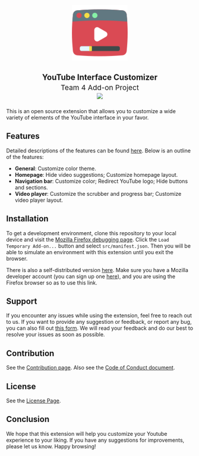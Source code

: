 <div align="center">
    <img src="src/icons/icon-128.png" width="150">
    <h2>YouTube Interface Customizer</h2>
    <p style="text-align: center; font-weight: normal; font-size: 1.2rem; margin-top: -15px;">
        Team 4 Add-on Project <br>
        <a rel="noreferrer noopener" href="https://addons.mozilla.org/firefox/downloads/file/4069744/438bf7e9f2714ba58ac1-1.0.xpi">
            <img src="https://img.shields.io/badge/Firefox-141e24.svg?&style=for-the-badge&logo=firefox-browser&logoColor=white" />
        </a>
    </p>
</div>

This is an open source extension that allows you to customize a wide variety of elements of the YouTube interface in your favor.


## Features

Detailed descriptions of the features can be found [here](https://charlie-xiao.github.io/education/YouTube-Interface-Customizer.html). Below is an outline of the features:

- **General**: Customize color theme.
- **Homepage**: Hide video suggestions; Customize homepage layout.
- **Navigation bar**: Customize color; Redirect YouTube logo; Hide buttons and sections.
- **Video player**: Customize the scrubber and progress bar; Customize video player layout.

## Installation

To get a development environment, clone this repository to your local device and visit the [Mozilla Firefox debugging page](about:debugging#/runtime/this-firefox). Click the `Load Temporary Add-on...` button and select `src/manifest.json`. Then you will be able to simulate an environment with this extension until you exit the browser.

There is also a self-distributed version [here](https://addons.mozilla.org/firefox/downloads/file/4069744/438bf7e9f2714ba58ac1-1.0.xpi). Make sure you have a Mozilla developer account (you can sign up one [here](https://addons.mozilla.org/en-US/firefox/)), and you are using the Firefox browser so as to use this link.

## Support

If you encounter any issues while using the extension, feel free to reach out to us. If you want to provide any suggestion or feedback, or report any bug, you can also fill out [this form](https://forms.gle/gPhK9o5SXBqGF5qB9). We will read your feedback and do our best to resolve your issues as soon as possible.

## Contribution

See the [Contribution page](CONTRIBUTING.md). Also see the [Code of Conduct document](CODE_OF_CONDUCT.md).

## License

See the [License Page](LICENSE).

## Conclusion

We hope that this extension will help you customize your Youtube experience to your liking. If you have any suggestions for improvements, please let us know. Happy browsing!
